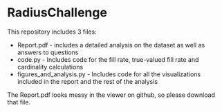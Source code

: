 # RadiusChallenge

This repository includes 3 files:
 - Report.pdf - includes a detailed analysis on the dataset as well as answers to questions 
 - code.py - Includes code for the fill rate, true-valued fill rate and cardinality calculations
 - figures_and_analysis.py - Includes code for all the visualizations included in the report and the rest of the analysis
 
 The Report.pdf looks messy in the viewer on github, so please download that file.
